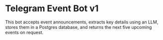 # Telegram Event Bot v1

This bot accepts event announcements, extracts key details using an LLM, stores them in a Postgres database, and returns the next five upcoming events on request.
